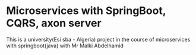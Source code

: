 # Microservices with SpringBoot, CQRS, axon server
This is a university(Esi sba - Algeria) project in the course of microservices with springboot(java) with Mr Malki Abdelhamid 
